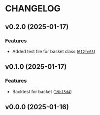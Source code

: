# CHANGELOG


## v0.2.0 (2025-01-17)

### Features

- Added test file for basket class
  ([`612fe65`](https://github.com/caro-li-ne/final_package_203/commit/612fe658b3badb04ce364889363e9d395b3d7cf0))


## v0.1.0 (2025-01-17)

### Features

- Backtest for backet
  ([`19b15d4`](https://github.com/caro-li-ne/final_package_203/commit/19b15d4f7fae4e08589060c615d643870898be74))


## v0.0.0 (2025-01-16)
